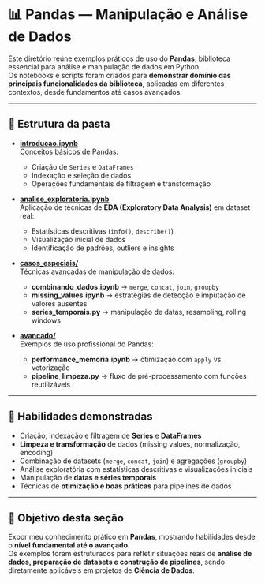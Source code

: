 # 📊 Pandas — Manipulação e Análise de Dados

Este diretório reúne exemplos práticos de uso do **Pandas**, biblioteca essencial para análise e manipulação de dados em Python.  
Os notebooks e scripts foram criados para **demonstrar domínio das principais funcionalidades da biblioteca**, aplicadas em diferentes contextos, desde fundamentos até casos avançados.

---

## 📂 Estrutura da pasta

- [**introducao.ipynb**](https://github.com/Marlon99henrique/python-data-science/blob/main/02_bibliotecas/pandas/01_introducao.ipynb)    
  Conceitos básicos de Pandas:
  - Criação de `Series` e `DataFrames`  
  - Indexação e seleção de dados  
  - Operações fundamentais de filtragem e transformação  

- [**analise_exploratoria.ipynb**](https://github.com/Marlon99henrique/python-data-science/blob/main/02_bibliotecas/pandas/02_analise_exploratoria.ipynb)  
  Aplicação de técnicas de **EDA (Exploratory Data Analysis)** em dataset real:
  - Estatísticas descritivas (`info()`, `describe()`)  
  - Visualização inicial de dados  
  - Identificação de padrões, outliers e insights  

- [**casos_especiais/**](https://github.com/Marlon99henrique/python-data-science/tree/main/02_bibliotecas/pandas/casos_especiais)  
  Técnicas avançadas de manipulação de dados:
  - **combinando_dados.ipynb** → `merge`, `concat`, `join`, `groupby`  
  - **missing_values.ipynb** → estratégias de detecção e imputação de valores ausentes  
  - **series_temporais.py** → manipulação de datas, resampling, rolling windows  

- [**avancado/**](https://github.com/Marlon99henrique/python-data-science/tree/main/02_bibliotecas/pandas/avan%C3%A7ado)  
  Exemplos de uso profissional do Pandas:
  - **performance_memoria.ipynb** → otimização com `apply` vs. vetorização  
  - **pipeline_limpeza.py** → fluxo de pré-processamento com funções reutilizáveis  

---

## 🔑 Habilidades demonstradas

- Criação, indexação e filtragem de **Series** e **DataFrames**  
- **Limpeza e transformação** de dados (missing values, normalização, encoding)  
- Combinação de datasets (`merge`, `concat`, `join`) e agregações (`groupby`)  
- Análise exploratória com estatísticas descritivas e visualizações iniciais  
- Manipulação de **datas e séries temporais**  
- Técnicas de **otimização e boas práticas** para pipelines de dados  

---

## 🎯 Objetivo desta seção

Expor meu conhecimento prático em **Pandas**, mostrando habilidades desde o **nível fundamental até o avançado**.  
Os exemplos foram estruturados para refletir situações reais de **análise de dados, preparação de datasets e construção de pipelines**, sendo diretamente aplicáveis em projetos de **Ciência de Dados**.
